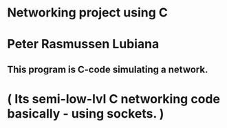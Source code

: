 # Networking project using C
# Peter Rasmussen Lubiana

## This program is C-code simulating a network.
# ( Its semi-low-lvl C networking code basically - using sockets. )
